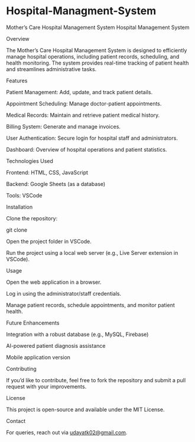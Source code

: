 # Hospital-Managment-System
Mother’s Care Hospital Management System
Hospital Management System

Overview

The Mother’s Care Hospital Management System is designed to efficiently manage hospital operations, including patient records, scheduling, and health monitoring. The system provides real-time tracking of patient health and streamlines administrative tasks.

Features

Patient Management: Add, update, and track patient details.

Appointment Scheduling: Manage doctor-patient appointments.

Medical Records: Maintain and retrieve patient medical history.

Billing System: Generate and manage invoices.

User Authentication: Secure login for hospital staff and administrators.

Dashboard: Overview of hospital operations and patient statistics.

Technologies Used

Frontend: HTML, CSS, JavaScript

Backend: Google Sheets (as a database)

Tools: VSCode

Installation

Clone the repository:

git clone <repository-url>

Open the project folder in VSCode.

Run the project using a local web server (e.g., Live Server extension in VSCode).

Usage

Open the web application in a browser.

Log in using the administrator/staff credentials.

Manage patient records, schedule appointments, and monitor patient health.

Future Enhancements

Integration with a robust database (e.g., MySQL, Firebase)

AI-powered patient diagnosis assistance

Mobile application version

Contributing

If you’d like to contribute, feel free to fork the repository and submit a pull request with your improvements.

License

This project is open-source and available under the MIT License.

Contact

For queries, reach out via udayatk02@gmail.com.

